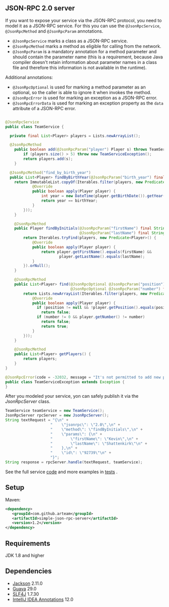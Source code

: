 ## JSON-RPC 2.0 server

If you want to expose your service via the JSON-RPC protocol, you need to model it as a JSON-RPC service. For this you
can use the `@JsonRpcService`, `@JsonRpcMethod` and `@JsonRpcParam` annotations.

* `@JsonRpcService` marks a class as a JSON-RPC service.
* `@JsonRpcMethod` marks a method as eligible for calling from the network.
* `@JsonRpcParam` is a mandatory annotation for a method parameter and should contain the parameter name (this is a
  requirement, because Java compiler doesn't retain information about parameter names in a class file and therefore this
  information is not available in the runtime).

Additional annotations:

* `@JsonRpcOptional` is used for marking a method parameter as an optional, so the caller is able to ignore it when
  invokes the method.
* `@JsonRpcError` is used for marking an exception as a JSON-RPC error.
* `@JsonRpcErrorData` is used for marking an exception property as the `data` attribute of a JSON-RPC error.

```java

@JsonRpcService
public class TeamService {

  private final List<Player> players = Lists.newArrayList();

  @JsonRpcMethod
    public boolean add(@JsonRpcParam("player") Player s) throws TeamServiceException {
        if (players.size() > 5) throw new TeamServiceException();
        return players.add(s);
    }

  @JsonRpcMethod("find_by_birth_year")
  public List<Player> findByBirthYear(@JsonRpcParam("birth_year") final int birthYear) {
    return ImmutableList.copyOf(Iterables.filter(players, new Predicate<Player>() {
            @Override
            public boolean apply(Player player) {
                int year = new DateTime(player.getBirthDate()).getYear();
                return year == birthYear;
            }
        }));
    }

    @JsonRpcMethod
    public Player findByInitials(@JsonRpcParam("firstName") final String firstName,
                                 @JsonRpcParam("lastName") final String lastName) {
        return Iterables.tryFind(players, new Predicate<Player>() {
            @Override
            public boolean apply(Player player) {
                return player.getFirstName().equals(firstName) &&
                        player.getLastName().equals(lastName);
            }
        }).orNull();
    }

    @JsonRpcMethod
    public List<Player> find(@JsonRpcOptional @JsonRpcParam("position") final Position position,
                             @JsonRpcOptional @JsonRpcParam("number") final int number) {
        return Lists.newArrayList(Iterables.filter(players, new Predicate<Player>() {
            @Override
            public boolean apply(Player player) {
              if (position != null && !player.getPosition().equals(position))
                return false;
              if (number != 0 && player.getNumber() != number)
                return false;
                return true;
            }
        }));
    }

    @JsonRpcMethod
    public List<Player> getPlayers() {
        return players;
    }
}

@JsonRpcError(code = -32032, message = "It's not permitted to add new players")
public class TeamServiceException extends Exception {
}
```

After you modeled your service, yon can safely publish it via the *JsonRpcServer* class.

```java
TeamService teamService = new TeamService();
JsonRpcServer rpcServer = new JsonRpcServer();
String textRequest = "{\n" +
                    "    \"jsonrpc\": \"2.0\",\n" +
                    "    \"method\": \"findByInitials\",\n" +
                    "    \"params\": {\n" +
                    "        \"firstName\": \"Kevin\",\n" +
                    "        \"lastName\": \"Shattenkirk\"\n" +
                    "    },\n" +
                    "    \"id\": \"92739\"\n" +
                    "}";
String response = rpcServer.handle(textRequest, teamService);
```

See the full
service [code](https://github.com/arteam/simple-json-rpc/blob/master/server/src/test/java/com/github/arteam/simplejsonrpc/server/simple/service/TeamService.java)
and more examples
in [tests](https://github.com/arteam/simple-json-rpc/blob/master/server/src/test/java/com/github/arteam/simplejsonrpc/server/simple)
.

## Setup

Maven:

```xml
<dependency>
   <groupId>com.github.arteam</groupId>
   <artifactId>simple-json-rpc-server</artifactId>
   <version>1.2</version>
</dependency>
```

## Requirements

JDK 1.8 and higher

## Dependencies

* [Jackson](https://github.com/FasterXML/jackson) 2.11.0
* [Guava](http://code.google.com/p/guava-libraries/) 29.0
* [SLF4J](http://www.slf4j.org/) 1.7.30
* [IntelliJ IDEA Annotations](http://mvnrepository.com/artifact/com.intellij/annotations/12.0) 12.0

